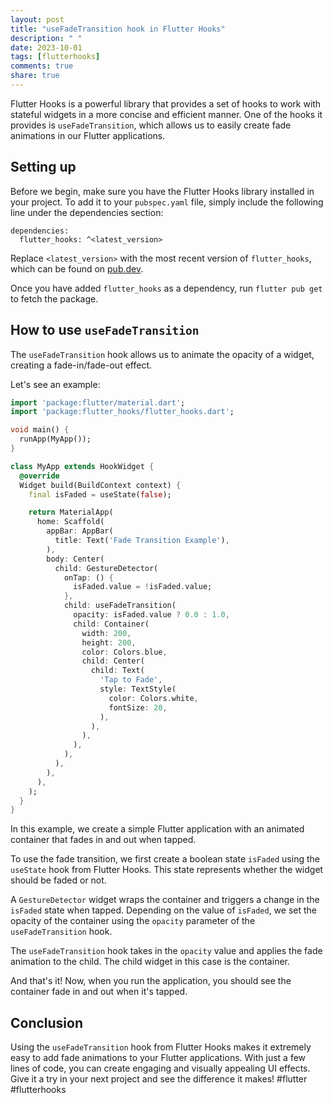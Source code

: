 ```yaml
---
layout: post
title: "useFadeTransition hook in Flutter Hooks"
description: " "
date: 2023-10-01
tags: [flutterhooks]
comments: true
share: true
---
```


Flutter Hooks is a powerful library that provides a set of hooks to work with stateful widgets in a more concise and efficient manner. One of the hooks it provides is `useFadeTransition`, which allows us to easily create fade animations in our Flutter applications.

## Setting up

Before we begin, make sure you have the Flutter Hooks library installed in your project. To add it to your `pubspec.yaml` file, simply include the following line under the dependencies section:

```
dependencies:
  flutter_hooks: ^<latest_version>
```

Replace `<latest_version>` with the most recent version of `flutter_hooks`, which can be found on [pub.dev](https://pub.dev/packages/flutter_hooks).

Once you have added `flutter_hooks` as a dependency, run `flutter pub get` to fetch the package.

## How to use `useFadeTransition`

The `useFadeTransition` hook allows us to animate the opacity of a widget, creating a fade-in/fade-out effect.

Let's see an example:

```dart
import 'package:flutter/material.dart';
import 'package:flutter_hooks/flutter_hooks.dart';

void main() {
  runApp(MyApp());
}

class MyApp extends HookWidget {
  @override
  Widget build(BuildContext context) {
    final isFaded = useState(false);

    return MaterialApp(
      home: Scaffold(
        appBar: AppBar(
          title: Text('Fade Transition Example'),
        ),
        body: Center(
          child: GestureDetector(
            onTap: () {
              isFaded.value = !isFaded.value;
            },
            child: useFadeTransition(
              opacity: isFaded.value ? 0.0 : 1.0,
              child: Container(
                width: 200,
                height: 200,
                color: Colors.blue,
                child: Center(
                  child: Text(
                    'Tap to Fade',
                    style: TextStyle(
                      color: Colors.white,
                      fontSize: 20,
                    ),
                  ),
                ),
              ),
            ),
          ),
        ),
      ),
    );
  }
}
```

In this example, we create a simple Flutter application with an animated container that fades in and out when tapped.

To use the fade transition, we first create a boolean state `isFaded` using the `useState` hook from Flutter Hooks. This state represents whether the widget should be faded or not.

A `GestureDetector` widget wraps the container and triggers a change in the `isFaded` state when tapped. Depending on the value of `isFaded`, we set the opacity of the container using the `opacity` parameter of the `useFadeTransition` hook.

The `useFadeTransition` hook takes in the `opacity` value and applies the fade animation to the child. The child widget in this case is the container.

And that's it! Now, when you run the application, you should see the container fade in and out when it's tapped.

## Conclusion

Using the `useFadeTransition` hook from Flutter Hooks makes it extremely easy to add fade animations to your Flutter applications. With just a few lines of code, you can create engaging and visually appealing UI effects. Give it a try in your next project and see the difference it makes! #flutter #flutterhooks